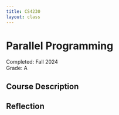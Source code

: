 ```yaml
---
title: CS4230
layout: class
---
```


# Parallel Programming

Completed: Fall 2024\
Grade: A

## Course Description

## Reflection
